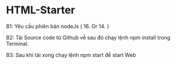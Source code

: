 # HTML-Starter
B1: Yêu cầu phiên bản nodeJs ( 16. Or 14. )

B2: Tải Source code từ Github về sau đó chạy lệnh npm install trong Terminal.

B3: Sau khi tải xong chạy lệnh npm start để start Web 
